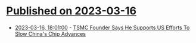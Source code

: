 # [Published on 2023-03-16](index.md)

* [2023-03-16, 18:01:00](https://news.slashdot.org/story/23/03/16/1747211/tsmc-founder-says-he-supports-us-efforts-to-slow-chinas-chip-advances?utm_source=rss1.0mainlinkanon&utm_medium=feed) - [TSMC Founder Says He Supports US Efforts To Slow China's Chip Advances](https://news.slashdot.org/story/23/03/16/1747211/tsmc-founder-says-he-supports-us-efforts-to-slow-chinas-chip-advances?utm_source=rss1.0mainlinkanon&utm_medium=feed)

